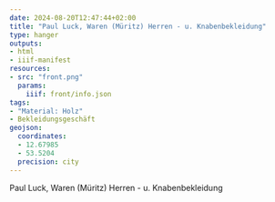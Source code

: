 ```yaml
---
date: 2024-08-20T12:47:44+02:00
title: "Paul Luck, Waren (Müritz) Herren - u. Knabenbekleidung"
type: hanger
outputs:
- html
- iiif-manifest
resources:
- src: "front.png"
  params:
    iiif: front/info.json
tags:
- "Material: Holz"
- Bekleidungsgeschäft
geojson:
  coordinates:
  - 12.67985
  - 53.5204
  precision: city
---
```

Paul Luck,
Waren (Müritz)
Herren - u. Knabenbekleidung
